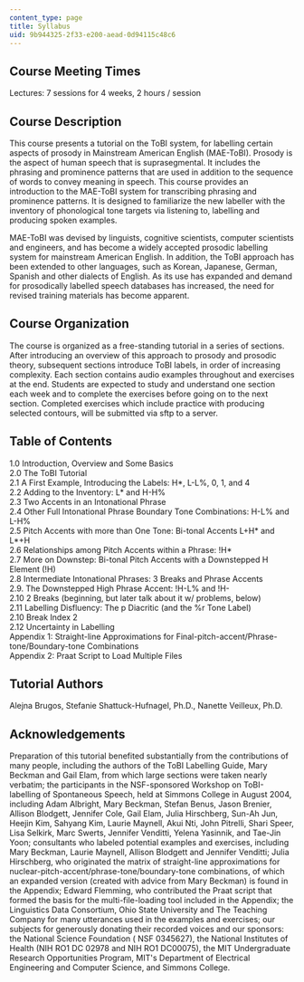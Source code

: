 ```yaml
---
content_type: page
title: Syllabus
uid: 9b944325-2f33-e200-aead-0d94115c48c6
---
```


Course Meeting Times
--------------------

Lectures: 7 sessions for 4 weeks, 2 hours / session

Course Description
------------------

This course presents a tutorial on the ToBI system, for labelling certain aspects of prosody in Mainstream American English (MAE-ToBI). Prosody is the aspect of human speech that is suprasegmental. It includes the phrasing and prominence patterns that are used in addition to the sequence of words to convey meaning in speech. This course provides an introduction to the MAE-ToBI system for transcribing phrasing and prominence patterns. It is designed to familiarize the new labeller with the inventory of phonological tone targets via listening to, labelling and producing spoken examples.

MAE-ToBI was devised by linguists, cognitive scientists, computer scientists and engineers, and has become a widely accepted prosodic labelling system for mainstream American English. In addition, the ToBI approach has been extended to other languages, such as Korean, Japanese, German, Spanish and other dialects of English. As its use has expanded and demand for prosodically labelled speech databases has increased, the need for revised training materials has become apparent.

Course Organization
-------------------

The course is organized as a free-standing tutorial in a series of sections. After introducing an overview of this approach to prosody and prosodic theory, subsequent sections introduce ToBI labels, in order of increasing complexity. Each section contains audio examples throughout and exercises at the end. Students are expected to study and understand one section each week and to complete the exercises before going on to the next section. Completed exercises which include practice with producing selected contours, will be submitted via sftp to a server.

Table of Contents
-----------------

1.0 Introduction, Overview and Some Basics  
2.0 The ToBI Tutorial  
2.1 A First Example, Introducing the Labels: H\*, L-L%, 0, 1, and 4  
2.2 Adding to the Inventory: L\* and H-H%  
2.3 Two Accents in an Intonational Phrase  
2.4 Other Full Intonational Phrase Boundary Tone Combinations: H-L% and L-H%  
2.5 Pitch Accents with more than One Tone: Bi-tonal Accents L+H\* and L\*+H  
2.6 Relationships among Pitch Accents within a Phrase: !H\*  
2.7 More on Downstep: Bi-tonal Pitch Accents with a Downstepped H Element (!H)  
2.8 Intermediate Intonational Phrases: 3 Breaks and Phrase Accents  
2.9. The Downstepped High Phrase Accent: !H-L% and !H-  
2.10 2 Breaks (beginning, but later talk about it w/ problems, below)  
2.11 Labelling Disfluency: The p Diacritic (and the %r Tone Label)  
2.10 Break Index 2  
2.12 Uncertainty in Labelling  
Appendix 1: Straight-line Approximations for Final-pitch-accent/Phrase-tone/Boundary-tone Combinations  
Appendix 2: Praat Script to Load Multiple Files

Tutorial Authors
----------------

Alejna Brugos, Stefanie Shattuck-Hufnagel, Ph.D., Nanette Veilleux, Ph.D.

Acknowledgements
----------------

Preparation of this tutorial benefited substantially from the contributions of many people, including the authors of the ToBI Labelling Guide, Mary Beckman and Gail Elam, from which large sections were taken nearly verbatim; the participants in the NSF-sponsored Workshop on ToBI-labelling of Spontaneous Speech, held at Simmons College in August 2004, including Adam Albright, Mary Beckman, Stefan Benus, Jason Brenier, Allison Blodgett, Jennifer Cole, Gail Elam, Julia Hirschberg, Sun-Ah Jun, Heejin Kim, Sahyang Kim, Laurie Maynell, Akui Nti, John Pitrelli, Shari Speer, Lisa Selkirk, Marc Swerts, Jennifer Venditti, Yelena Yasinnik, and Tae-Jin Yoon; consultants who labeled potential examples and exercises, including Mary Beckman, Laurie Maynell, Allison Blodgett and Jennifer Venditti; Julia Hirschberg, who originated the matrix of straight-line approximations for nuclear-pitch-accent/phrase-tone/boundary-tone combinations, of which an expanded version (created with advice from Mary Beckman) is found in the Appendix; Edward Flemming, who contributed the Praat script that formed the basis for the multi-file-loading tool included in the Appendix; the Linguistics Data Consortium, Ohio State University and The Teaching Company for many utterances used in the examples and exercises; our subjects for generously donating their recorded voices and our sponsors: the National Science Foundation ( NSF 0345627), the National Institutes of Health (NIH RO1 DC 02978 and NIH RO1 DC00075), the MIT Undergraduate Research Opportunities Program, MIT's Department of Electrical Engineering and Computer Science, and Simmons College.